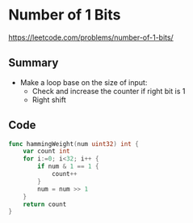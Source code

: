 # Number of 1 Bits

https://leetcode.com/problems/number-of-1-bits/

## Summary

 - Make a loop base on the size of input:
    - Check and increase the counter if right bit is 1
    - Right shift

## Code

```go
func hammingWeight(num uint32) int {
    var count int
    for i:=0; i<32; i++ {
        if num & 1 == 1 {
            count++
        }
        num = num >> 1
    }
    return count
}
```

